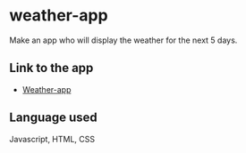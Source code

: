 # weather-app

Make an app who will display the weather for the next 5 days.

## Link to the app

 - [Weather-app](https://luuduc34.github.io/weather-app/)

## Language used

Javascript, HTML, CSS
